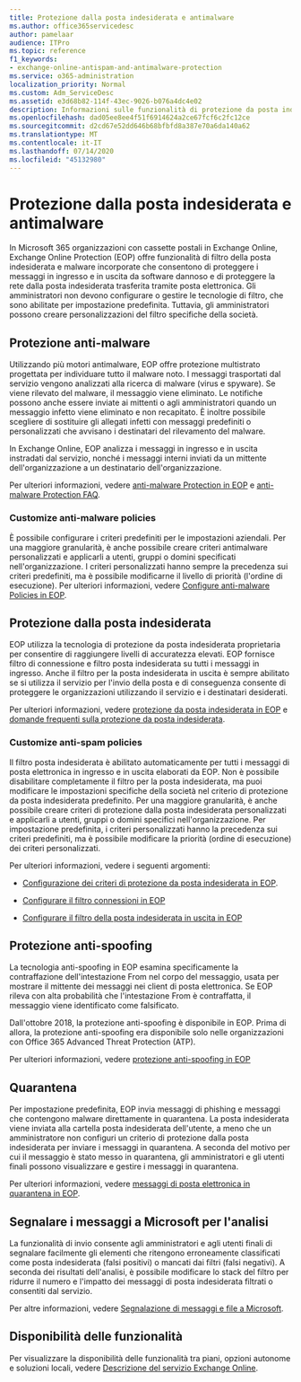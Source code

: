```yaml
---
title: Protezione dalla posta indesiderata e antimalware
ms.author: office365servicedesc
author: pamelaar
audience: ITPro
ms.topic: reference
f1_keywords:
- exchange-online-antispam-and-antimalware-protection
ms.service: o365-administration
localization_priority: Normal
ms.custom: Adm_ServiceDesc
ms.assetid: e3d68b82-114f-43ec-9026-b076a4dc4e02
description: Informazioni sulle funzionalità di protezione da posta indesiderata e anti-malware disponibili nelle organizzazioni Microsoft 365 con le cassette postali di Exchange Online.
ms.openlocfilehash: dad05ee8ee4f51f6914624a2ce67fcf6c2fc12ce
ms.sourcegitcommit: d2cd67e52dd646b68bfbfd8a387e70a6da140a62
ms.translationtype: MT
ms.contentlocale: it-IT
ms.lasthandoff: 07/14/2020
ms.locfileid: "45132980"
---
```

# <a name="anti-spam-and-anti-malware-protection"></a>Protezione dalla posta indesiderata e antimalware

In Microsoft 365 organizzazioni con cassette postali in Exchange Online, Exchange Online Protection (EOP) offre funzionalità di filtro della posta indesiderata e malware incorporate che consentono di proteggere i messaggi in ingresso e in uscita da software dannoso e di proteggere la rete dalla posta indesiderata trasferita tramite posta elettronica. Gli amministratori non devono configurare o gestire le tecnologie di filtro, che sono abilitate per impostazione predefinita. Tuttavia, gli amministratori possono creare personalizzazioni del filtro specifiche della società.

## <a name="anti-malware-protection"></a>Protezione anti-malware

Utilizzando più motori antimalware, EOP offre protezione multistrato progettata per individuare tutto il malware noto. I messaggi trasportati dal servizio vengono analizzati alla ricerca di malware (virus e spyware). Se viene rilevato del malware, il messaggio viene eliminato. Le notifiche possono anche essere inviate ai mittenti o agli amministratori quando un messaggio infetto viene eliminato e non recapitato. È inoltre possibile scegliere di sostituire gli allegati infetti con messaggi predefiniti o personalizzati che avvisano i destinatari del rilevamento del malware.

In Exchange Online, EOP analizza i messaggi in ingresso e in uscita instradati dal servizio, nonché i messaggi interni inviati da un mittente dell'organizzazione a un destinatario dell'organizzazione.

Per ulteriori informazioni, vedere [anti-malware Protection in EOP](https://docs.microsoft.com/microsoft-365/security/office-365-security/anti-malware-protection) e [anti-malware Protection FAQ](https://docs.microsoft.com/microsoft-365/security/office-365-security/anti-malware-protection-faq-eop).

### <a name="customize-anti-malware-policies"></a>Customize anti-malware policies

È possibile configurare i criteri predefiniti per le impostazioni aziendali. Per una maggiore granularità, è anche possibile creare criteri antimalware personalizzati e applicarli a utenti, gruppi o domini specificati nell'organizzazione. I criteri personalizzati hanno sempre la precedenza sui criteri predefiniti, ma è possibile modificarne il livello di priorità (l'ordine di esecuzione). Per ulteriori informazioni, vedere [Configure anti-malware Policies in EOP](https://docs.microsoft.com/microsoft-365/security/office-365-security/configure-anti-malware-policies).

## <a name="anti-spam-protection"></a>Protezione dalla posta indesiderata

EOP utilizza la tecnologia di protezione da posta indesiderata proprietaria per consentire di raggiungere livelli di accuratezza elevati. EOP fornisce filtro di connessione e filtro posta indesiderata su tutti i messaggi in ingresso. Anche il filtro per la posta indesiderata in uscita è sempre abilitato se si utilizza il servizio per l'invio della posta e di conseguenza consente di proteggere le organizzazioni utilizzando il servizio e i destinatari desiderati.

Per ulteriori informazioni, vedere [protezione da posta indesiderata in EOP](https://docs.microsoft.com/microsoft-365/security/office-365-security/anti-spam-protection) e [domande frequenti sulla protezione da posta indesiderata](https://docs.microsoft.com/microsoft-365/security/office-365-security/anti-spam-protection-faq).

### <a name="customize-anti-spam-policies"></a>Customize anti-spam policies

Il filtro posta indesiderata è abilitato automaticamente per tutti i messaggi di posta elettronica in ingresso e in uscita elaborati da EOP. Non è possibile disabilitare completamente il filtro per la posta indesiderata, ma puoi modificare le impostazioni specifiche della società nel criterio di protezione da posta indesiderata predefinito. Per una maggiore granularità, è anche possibile creare criteri di protezione dalla posta indesiderata personalizzati e applicarli a utenti, gruppi o domini specifici nell'organizzazione. Per impostazione predefinita, i criteri personalizzati hanno la precedenza sui criteri predefiniti, ma è possibile modificare la priorità (ordine di esecuzione) dei criteri personalizzati.

Per ulteriori informazioni, vedere i seguenti argomenti:

- [Configurazione dei criteri di protezione da posta indesiderata in EOP](https://docs.microsoft.com/microsoft-365/security/office-365-security/configure-your-spam-filter-policies).

- [Configurare il filtro connessioni in EOP](https://docs.microsoft.com/microsoft-365/security/office-365-security/configure-the-connection-filter-policy)

- [Configurare il filtro della posta indesiderata in uscita in EOP](https://docs.microsoft.com/microsoft-365/security/office-365-security/configure-the-outbound-spam-policy)

## <a name="anti-spoofing-protection"></a>Protezione anti-spoofing

La tecnologia anti-spoofing in EOP esamina specificamente la contraffazione dell'intestazione From nel corpo del messaggio, usata per mostrare il mittente dei messaggi nei client di posta elettronica. Se EOP rileva con alta probabilità che l'intestazione From è contraffatta, il messaggio viene identificato come falsificato.

Dall'ottobre 2018, la protezione anti-spoofing è disponibile in EOP. Prima di allora, la protezione anti-spoofing era disponibile solo nelle organizzazioni con Office 365 Advanced Threat Protection (ATP).

Per ulteriori informazioni, vedere [protezione anti-spoofing in EOP](https://docs.microsoft.com/microsoft-365/security/office-365-security/anti-spoofing-protection)

## <a name="quarantine"></a>Quarantena

Per impostazione predefinita, EOP invia messaggi di phishing e messaggi che contengono malware direttamente in quarantena. La posta indesiderata viene inviata alla cartella posta indesiderata dell'utente, a meno che un amministratore non configuri un criterio di protezione dalla posta indesiderata per inviare i messaggi in quarantena. A seconda del motivo per cui il messaggio è stato messo in quarantena, gli amministratori e gli utenti finali possono visualizzare e gestire i messaggi in quarantena.

Per ulteriori informazioni, vedere [messaggi di posta elettronica in quarantena in EOP](https://docs.microsoft.com/microsoft-365/security/office-365-security/quarantine-email-messages).

## <a name="report-messages-to-microsoft-for-analysis"></a>Segnalare i messaggi a Microsoft per l'analisi

La funzionalità di invio consente agli amministratori e agli utenti finali di segnalare facilmente gli elementi che ritengono erroneamente classificati come posta indesiderata (falsi positivi) o mancati dai filtri (falsi negativi). A seconda dei risultati dell'analisi, è possibile modificare lo stack del filtro per ridurre il numero e l'impatto dei messaggi di posta indesiderata filtrati o consentiti dal servizio.

Per altre informazioni, vedere [Segnalazione di messaggi e file a Microsoft](https://docs.microsoft.com/microsoft-365/security/office-365-security/report-junk-email-messages-to-microsoft).

## <a name="feature-availability"></a>Disponibilità delle funzionalità

Per visualizzare la disponibilità delle funzionalità tra piani, opzioni autonome e soluzioni locali, vedere [Descrizione del servizio Exchange Online](exchange-online-service-description.md).
